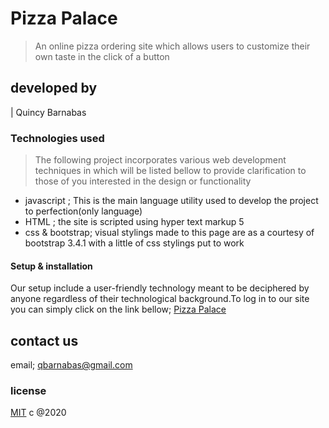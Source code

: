 # Pizza Palace

> An online pizza ordering site which allows users to
> customize their own taste in the click of a button

## developed by

| Quincy Barnabas

### Technologies used

> The following project incorporates various web development techniques in which will be listed bellow to provide clarification to those of you interested in the design or functionality

- javascript ; This is the main language utility used to develop the project to perfection(only language)
- HTML ; the site is scripted using hyper text markup 5
- css & bootstrap; visual stylings made to this page are as a courtesy of bootstrap 3.4.1 with a little of css stylings put to work



#### Setup & installation

Our setup include a user-friendly technology meant to be deciphered by anyone regardless of their technological background.To log in to our site you can simply click on the link bellow;
[Pizza Palace](https://q1ncy.github.io/pizza-project/)

## contact us

email; qbarnabas@gmail.com

### license

[MIT](/LICENSE/license.md) c @2020
